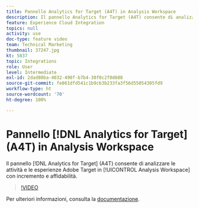 ```yaml
---
title: Pannello Analytics for Target (A4T) in Analysis Workspace
description: Il pannello Analytics for Target (A4T) consente di analizzare le attività e le esperienze Adobe Target in Analysis Workspace con incremento e affidabilità.
feature: Experience Cloud Integration
topics: null
activity: use
doc-type: feature video
team: Technical Marketing
thumbnail: 37247.jpg
kt: 5837
topic: Integrations
role: User
level: Intermediate
exl-id: 2dad80ba-4032-490f-b7b4-30f0c2f0d608
source-git-commit: fe861dfd541c1b9cb3b233fa3f56d55054305fd9
workflow-type: ht
source-wordcount: '70'
ht-degree: 100%

---
```


# Pannello [!DNL Analytics for Target] (A4T) in Analysis Workspace

Il pannello [!DNL Analytics for Target] (A4T) consente di analizzare le attività e le esperienze Adobe Target in [!UICONTROL Analysis Workspace] con incremento e affidabilità.

>[!VIDEO](https://video.tv.adobe.com/v/37247/?quality=12&learn=on)

Per ulteriori informazioni, consulta la [documentazione](https://experienceleague.adobe.com/docs/analytics/analyze/analysis-workspace/panels/a4t-panel.html?lang=it).
